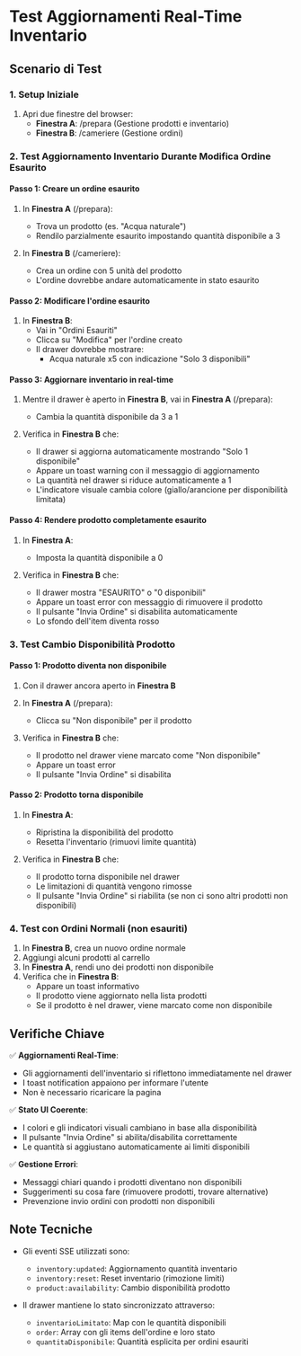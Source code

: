 # Test Aggiornamenti Real-Time Inventario

## Scenario di Test

### 1. Setup Iniziale
1. Apri due finestre del browser:
   - **Finestra A**: /prepara (Gestione prodotti e inventario)
   - **Finestra B**: /cameriere (Gestione ordini)

### 2. Test Aggiornamento Inventario Durante Modifica Ordine Esaurito

#### Passo 1: Creare un ordine esaurito
1. In **Finestra A** (/prepara):
   - Trova un prodotto (es. "Acqua naturale")
   - Rendilo parzialmente esaurito impostando quantità disponibile a 3

2. In **Finestra B** (/cameriere):
   - Crea un ordine con 5 unità del prodotto
   - L'ordine dovrebbe andare automaticamente in stato esaurito

#### Passo 2: Modificare l'ordine esaurito
1. In **Finestra B**:
   - Vai in "Ordini Esauriti"
   - Clicca su "Modifica" per l'ordine creato
   - Il drawer dovrebbe mostrare:
     - Acqua naturale x5 con indicazione "Solo 3 disponibili"

#### Passo 3: Aggiornare inventario in real-time
1. Mentre il drawer è aperto in **Finestra B**, vai in **Finestra A** (/prepara):
   - Cambia la quantità disponibile da 3 a 1
   
2. Verifica in **Finestra B** che:
   - Il drawer si aggiorna automaticamente mostrando "Solo 1 disponibile"
   - Appare un toast warning con il messaggio di aggiornamento
   - La quantità nel drawer si riduce automaticamente a 1
   - L'indicatore visuale cambia colore (giallo/arancione per disponibilità limitata)

#### Passo 4: Rendere prodotto completamente esaurito
1. In **Finestra A**:
   - Imposta la quantità disponibile a 0
   
2. Verifica in **Finestra B** che:
   - Il drawer mostra "ESAURITO" o "0 disponibili"
   - Appare un toast error con messaggio di rimuovere il prodotto
   - Il pulsante "Invia Ordine" si disabilita automaticamente
   - Lo sfondo dell'item diventa rosso

### 3. Test Cambio Disponibilità Prodotto

#### Passo 1: Prodotto diventa non disponibile
1. Con il drawer ancora aperto in **Finestra B**
2. In **Finestra A** (/prepara):
   - Clicca su "Non disponibile" per il prodotto
   
3. Verifica in **Finestra B** che:
   - Il prodotto nel drawer viene marcato come "Non disponibile"
   - Appare un toast error
   - Il pulsante "Invia Ordine" si disabilita

#### Passo 2: Prodotto torna disponibile
1. In **Finestra A**:
   - Ripristina la disponibilità del prodotto
   - Resetta l'inventario (rimuovi limite quantità)
   
2. Verifica in **Finestra B** che:
   - Il prodotto torna disponibile nel drawer
   - Le limitazioni di quantità vengono rimosse
   - Il pulsante "Invia Ordine" si riabilita (se non ci sono altri prodotti non disponibili)

### 4. Test con Ordini Normali (non esauriti)

1. In **Finestra B**, crea un nuovo ordine normale
2. Aggiungi alcuni prodotti al carrello
3. In **Finestra A**, rendi uno dei prodotti non disponibile
4. Verifica che in **Finestra B**:
   - Appare un toast informativo
   - Il prodotto viene aggiornato nella lista prodotti
   - Se il prodotto è nel drawer, viene marcato come non disponibile

## Verifiche Chiave

✅ **Aggiornamenti Real-Time**:
- Gli aggiornamenti dell'inventario si riflettono immediatamente nel drawer
- I toast notification appaiono per informare l'utente
- Non è necessario ricaricare la pagina

✅ **Stato UI Coerente**:
- I colori e gli indicatori visuali cambiano in base alla disponibilità
- Il pulsante "Invia Ordine" si abilita/disabilita correttamente
- Le quantità si aggiustano automaticamente ai limiti disponibili

✅ **Gestione Errori**:
- Messaggi chiari quando i prodotti diventano non disponibili
- Suggerimenti su cosa fare (rimuovere prodotti, trovare alternative)
- Prevenzione invio ordini con prodotti non disponibili

## Note Tecniche

- Gli eventi SSE utilizzati sono:
  - `inventory:updated`: Aggiornamento quantità inventario
  - `inventory:reset`: Reset inventario (rimozione limiti)
  - `product:availability`: Cambio disponibilità prodotto
  
- Il drawer mantiene lo stato sincronizzato attraverso:
  - `inventarioLimitato`: Map con le quantità disponibili
  - `order`: Array con gli items dell'ordine e loro stato
  - `quantitaDisponibile`: Quantità esplicita per ordini esauriti